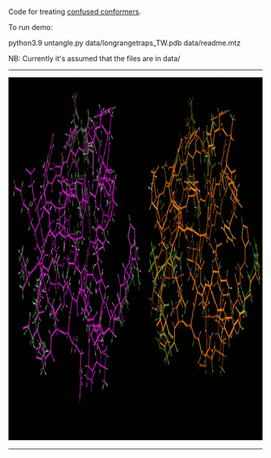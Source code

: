 Code for treating [confused conformers](https://bl831.als.lbl.gov/~jamesh/challenge/twoconf/).

To run demo:

python3.9 untangle.py data/longrangetraps_TW.pdb data/readme.mtz

NB: Currently it's assumed that the files are in data/


<CENTER><P>
<HR><A href="untangling.gif"><img src=untangling.gif width=960 height=720></A><p>
<HR></P></CENTER>